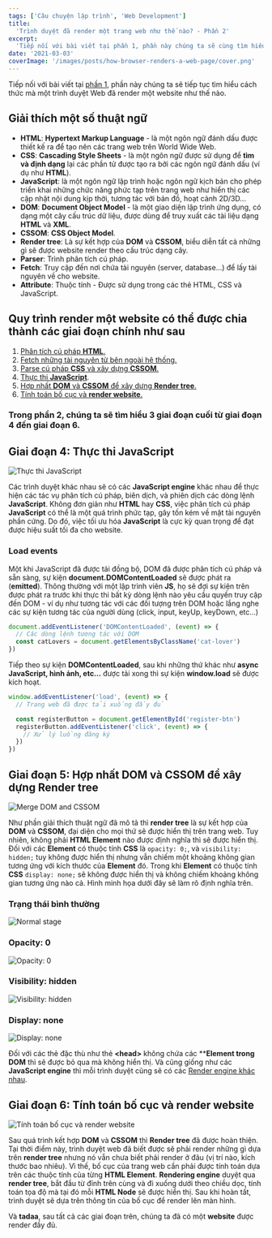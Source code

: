 ```yaml
---
tags: ['Câu chuyện lập trình', 'Web Development']
title:
  'Trình duyệt đã render một trang web như thế nào? - Phần 2'
excerpt:
  'Tiếp nối với bài viết tại phần 1, phần này chúng ta sẽ cùng tìm hiểu tiếp cách thức mà một trình duyệt Web đã render một website như thế nào.'
date: '2021-03-03'
coverImage: '/images/posts/how-browser-renders-a-web-page/cover.png'
---
```


Tiếp nối với bài viết tại [phần 1](https://blog.hongla.dev/posts/how-browser-renders-a-web-page-p1), phần này chúng ta sẽ tiếp tục tìm hiểu cách thức mà một trình duyệt Web đã render một website như thế nào.

## Giải thích một số thuật ngữ

- **HTML**: **Hypertext Markup Language** - là một ngôn ngữ đánh dấu được thiết kế ra để tạo nên các trang web trên World Wide Web.
- **CSS**: **Cascading Style Sheets** - là một ngôn ngữ được sử dụng để **tìm và định dạng** lại các phần tử được tạo ra bởi các ngôn ngữ đánh dấu (ví dụ như **HTML**).
- **JavaScript**: là một ngôn ngữ lập trình hoặc ngôn ngữ kịch bản cho phép triển khai những chức năng phức tạp trên trang web như hiển thị các cập nhật nội dung kịp thời, tương tác với bản đồ, hoạt cảnh 2D/3D...
- **DOM**: **Document Object Model** - là một giao diện lập trình ứng dụng, có dạng một cây cấu trúc dữ liệu, được dùng để truy xuất các tài liệu dạng **HTML** và **XML**.
- **CSSOM**: **CSS Object Model**.
- **Render tree**: Là sự kết hợp của **DOM** và **CSSOM**, biểu diễn tất cả những gì sẽ được website render theo cấu trúc dạng cây.
- **Parser**: Trình phân tích cú pháp.
- **Fetch**: Truy cập đến nơi chứa tài nguyên (server, database...) để lấy tài nguyên về cho website.
- **Attribute**: Thuộc tính - Được sử dụng trong các thẻ HTML, CSS và JavaScript.

## Quy trình render một website có thể được chia thành các giai đoạn chính như sau

 1. [Phân tích cú pháp **HTML**.](http://blog.hongla.dev/posts/how-browser-renders-a-web-page-p1#step-1)
 2. [Fetch những tài nguyên từ bên ngoài hệ thống.](http://blog.hongla.dev/posts/how-browser-renders-a-web-page-p1#step-2)
 3. [Parse cú pháp **CSS** và xây dựng **CSSOM**.](http://blog.hongla.dev/posts/how-browser-renders-a-web-page-p1#step-3)
 4. [Thực thi **JavaScript**](#step-4).
 5. [Hợp nhất **DOM** và **CSSOM** để xây dựng **Render tree**.](#step-5)
 6. [Tính toán bố cục và **render website**.](#step-6)

### Trong phần 2, chúng ta sẽ tìm hiểu 3 giai đoạn cuối từ giai đoạn 4 đến giai đoạn 6.

## <a name='step-4'></a> Giai đoạn 4: Thực thi JavaScript

![Thực thi JavaScript](/images/posts/how-browser-renders-a-web-page/step-4.png)

Các trình duyệt khác nhau sẽ có các **JavaScript engine** khác nhau để thực hiện các tác vụ phân tích cú pháp, biên dịch, và phiên dịch các dòng lệnh **JavaScript**. Không đơn giản như **HTML** hay **CSS**, việc phân tích cú pháp **JavaScript** có thể là một quá trình phức tạp, gây tốn kém về mặt tài nguyên phần cứng. Do đó, việc tối ưu hóa **JavaScript** là cực kỳ quan trọng để đạt được hiệu suất tối đa cho website.

### Load events

Một khi JavaScript đã được tải đồng bộ, DOM đã được phân tích cú pháp và sẵn sàng, sự kiện **document.DOMContentLoaded** sẽ được phát ra (**emitted**). Thông thường với một lập trình viên **JS**, họ sẽ đợi sự kiện trên được phát ra trước khi thực thi bất kỳ dòng lệnh nào yêu cầu quyền truy cập đến DOM - ví dụ như tương tác với các đối tượng trên DOM hoặc lắng nghe các sự kiện tương tác của người dùng (click, input, keyUp, keyDown, etc...)

```javascript
document.addEventListener('DOMContentLoaded', (event) => {
  // Các dòng lệnh tương tác với DOM
  const catLovers = document.getElementsByClassName('cat-lover')
})
```

Tiếp theo sự kiện **DOMContentLoaded**, sau khi những thứ khác như **async JavaScript, hình ảnh, etc...** được tải xong thì sự kiện **window.load** sẽ được kích hoạt.

```javascript
window.addEventListener('load', (event) => {
  // Trang web đã được tải xuống đầy đủ

  const registerButton = document.getElementById('register-btn')
  registerButton.addEventListener('click', (event) => {
    // Xử lý luồng đăng ký
  })
})
```

## <a name='step-5'></a> Giai đoạn 5: Hợp nhất DOM và CSSOM để xây dựng Render tree

![Merge DOM and CSSOM](/images/posts/how-browser-renders-a-web-page/step-5.png)

Như phần giải thích thuật ngữ đã mô tả thì **render tree** là sự kết hợp của **DOM** và **CSSOM**, đại diện cho mọi thứ sẽ được hiển thị trên trang web. Tuy nhiên, không phải **HTML Element** nào được định nghĩa thì sẽ được hiển thị. Đối với các **Element** có thuộc tính **CSS** là `opacity: 0;`, và `visibility: hidden;` tuy không được hiển thị nhưng vẫn chiếm một khoảng không gian tương ứng với kích thước của **Element** đó. Trong khi **Element** có thuộc tính **CSS** `display: none;` sẽ không được hiển thị và không chiếm khoảng không gian tương ứng nào cả. Hình minh họa dưới đây sẽ làm rõ định nghĩa trên.

### Trạng thái bình thường

![Normal stage](/images/posts/how-browser-renders-a-web-page/normal-stage.png)

### Opacity: 0

![Opacity: 0](/images/posts/how-browser-renders-a-web-page/opacity-0.png)

### Visibility: hidden

![Visibility: hidden](/images/posts/how-browser-renders-a-web-page/visibility-hidden.png)

### Display: none

![Display: none](/images/posts/how-browser-renders-a-web-page/display-none.png)

Đối với các thẻ đặc thù như thẻ **&lt;head&gt;** không chứa các ****Element trong DOM** thì sẽ được bỏ qua mà không hiển thị. Và cũng giống như các **JavaScript engine** thì mỗi trình duyệt cũng sẽ có các [Render engine khác nhau](https://en.wikipedia.org/wiki/Comparison_of_browser_engines).

## <a name='step-6'></a> Giai đoạn 6: Tính toán bố cục và render website

![Tính toán bố cục và render website](/images/posts/how-browser-renders-a-web-page/step-6.png)

Sau quá trình kết hợp **DOM** và **CSSOM** thì **Render tree** đã được hoàn thiện. Tại thời điểm này, trình duyệt web đã biết được sẽ phải render những gì dựa trên **render tree** nhưng nó vẫn chưa biết phải render ở đâu (vị trí nào, kích thước bao nhiêu). Vì thế, bố cục của trang web cần phải được tính toán dựa trên các thuộc tính của từng **HTML Element**. **Rendering engine** duyệt qua **render tree**, bắt đầu từ đỉnh trên cùng và đi xuống dưới theo chiều dọc, tính toán tọa độ mà tại đó mỗi **HTML Node** sẽ được hiển thị. Sau khi hoàn tất, trình duyệt sẽ dựa trên thông tin của bố cục để render lên màn hình.

Và **tadaa**, sau tất cả các giai đoạn trên, chúng ta đã có một **website** được render đầy đủ.
